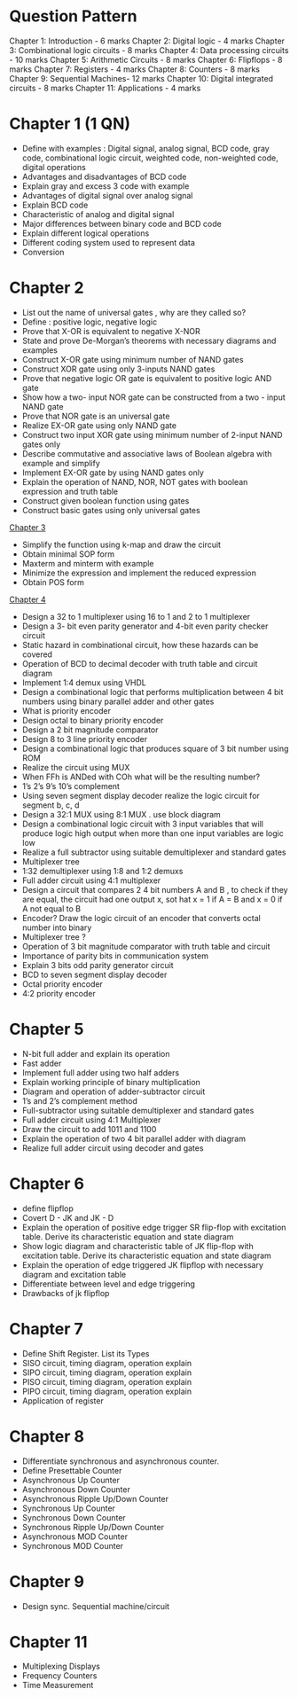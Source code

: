 # Question Pattern
Chapter 1: Introduction - 6 marks
Chapter 2: Digital logic - 4 marks
Chapter 3: Combinational logic circuits - 8 marks
Chapter 4: Data processing circuits - 10 marks
Chapter 5: Arithmetic Circuits - 8 marks
Chapter 6: Flipflops - 8 marks
Chapter 7: Registers - 4 marks
Chapter 8: Counters - 8 marks
Chapter 9: Sequential Machines- 12 marks
Chapter 10: Digital integrated circuits - 8 marks
Chapter 11: Applications - 4 marks


# Chapter 1 (1 QN)
* Define with examples : Digital signal, analog signal, BCD code, gray code, combinational logic circuit, weighted code, non-weighted code, digital operations
* Advantages and disadvantages of BCD code
* Explain gray and excess 3 code with example
* Advantages of digital signal over analog signal
* Explain BCD code
* Characteristic of analog and digital signal 
* Major differences between binary code and BCD code
* Explain different logical operations
* Different coding system used to represent data
* Conversion 


# Chapter 2
* List out the name of universal gates , why are they called so?
* Define : positive logic, negative logic
* Prove that X-OR is equivalent to negative X-NOR
* State and prove De-Morgan’s theorems with necessary diagrams and examples
* Construct X-OR gate using minimum number of NAND gates
* Construct XOR gate using only 3-inputs NAND gates
* Prove that negative logic OR gate is equivalent to positive logic AND gate
* Show how a two- input NOR gate can be constructed from a two - input NAND gate
* Prove that NOR gate is an universal gate
* Realize EX-OR gate using only NAND gate
* Construct two input XOR gate using minimum number of 2-input NAND gates only
* Describe commutative and associative laws of Boolean algebra with example and simplify 
* Implement  EX-OR gate by using NAND gates only
* Explain the operation of NAND, NOR, NOT gates with boolean expression and truth table
* Construct given boolean function using gates
* Construct basic gates using only universal gates

<span style="text-decoration:underline;">Chapter 3</span>
* Simplify the function using k-map and draw the circuit
* Obtain minimal SOP form
* Maxterm and minterm with example
* Minimize the expression and implement the reduced expression 
* Obtain POS form

<span style="text-decoration:underline;">Chapter 4</span>
* Design a 32 to 1 multiplexer using 16 to 1 and 2 to 1 multiplexer 
* Design a 3- bit even parity generator and 4-bit even parity checker circuit
* Static hazard in combinational circuit, how these hazards can be covered
* Operation of BCD to decimal decoder with truth table and circuit diagram
* Implement 1:4 demux using VHDL
* Design a combinational logic that performs multiplication between 4 bit numbers using binary parallel adder and other gates
* What is priority encoder
* Design octal to binary priority encoder
* Design a 2 bit magnitude comparator
* Design 8 to 3 line priority encoder
* Design a combinational logic that produces square of 3 bit number using ROM
* Realize the circuit using MUX
* When FFh is ANDed with COh what will be the resulting number?
* 1’s 2’s 9’s 10’s complement 
* Using seven segment display decoder realize the logic circuit for segment b, c, d
* Design a 32:1 MUX using 8:1 MUX . use block diagram
* Design a combinational logic circuit with 3 input variables that will produce logic high output when more than one input variables are logic low
* Realize a full subtractor using suitable demultiplexer and standard gates
* Multiplexer tree
* 1:32 demultiplexer using 1:8 and 1:2 demuxs
* Full adder circuit using 4:1 multiplexer
* Design a circuit that compares 2 4 bit numbers A and B , to check if they are equal, the circuit had one output x, sot hat x = 1 if A = B and x = 0 if A not equal to B
* Encoder? Draw the logic circuit of an encoder that converts octal number into binary
* Multiplexer tree ?
* Operation of 3 bit magnitude comparator with truth table and circuit
* Importance of parity bits in communication system
* Explain 3 bits odd parity generator circuit
* BCD to seven segment display decoder
* Octal priority encoder
* 4:2 priority encoder


# Chapter 5
* N-bit full adder and explain its operation 
* Fast adder
* Implement full adder using two half adders
* Explain working principle of binary multiplication
* Diagram and operation of adder-subtractor circuit
* 1’s and 2’s complement method
* Full-subtractor using suitable demultiplexer and standard gates
* Full adder circuit using 4:1 Multiplexer
* Draw the circuit to add 1011 and 1100
* Explain the operation of two 4 bit parallel adder with diagram
* Realize full adder circuit using decoder and gates


# Chapter 6
* define flipflop
* Covert D - JK and JK - D
* Explain the operation of positive edge trigger SR flip-flop with excitation table. Derive its characteristic equation and state diagram
* Show logic diagram and characteristic table of JK flip-flop with excitation table. Derive its characteristic equation and state diagram
* Explain the operation of edge triggered JK flipflop with necessary  diagram and excitation table
* Differentiate between level and edge triggering
* Drawbacks of jk flipflop
# Chapter 7 
* Define Shift Register. List its Types
* SISO circuit, timing diagram, operation explain
* SIPO circuit, timing diagram, operation explain
* PISO circuit, timing diagram, operation explain
* PIPO circuit, timing diagram, operation explain
* Application of register


# Chapter 8
* Differentiate synchronous and asynchronous counter.
* Define Presettable Counter
* Asynchronous Up Counter
* Asynchronous Down Counter
* Asynchronous  Ripple Up/Down Counter
* Synchronous Up Counter
* Synchronous Down Counter
* Synchronous Ripple Up/Down Counter
* Asynchronous MOD Counter
* Synchronous MOD Counter


# Chapter 9
* Design sync. Sequential machine/circuit

# Chapter 11
* Multiplexing Displays 
* Frequency Counters 
* Time Measurement 